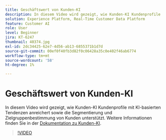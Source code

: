 ```yaml
---
title: Geschäftswert von Kunden-KI
description: In diesem Video wird gezeigt, wie Kunden-KI Kundenprofile mit KI-basierten Tendenzen anreichert sowie die Segmentierung und Zielgruppenbestimmung von Kunden unterstützt.
solution: Experience Platform, Real-Time Customer Data Platform
feature: Customer AI
role: User
level: Beginner
jira: KT-6247
thumbnail: 40374.jpg
exl-id: 2dc34425-62e7-4d56-ab13-6855371b1d7d
source-git-commit: 00ef0f40fb3d82f0c06428a35c0e402f46ab6774
workflow-type: tm+mt
source-wordcount: '58'
ht-degree: 1%

---
```


# Geschäftswert von Kunden-KI

In diesem Video wird gezeigt, wie Kunden-KI Kundenprofile mit KI-basierten Tendenzen anreichert sowie die Segmentierung und Zielgruppenbestimmung von Kunden unterstützt. Weitere Informationen finden Sie in der [Dokumentation zu Kunden-KI](https://experienceleague.adobe.com/docs/experience-platform/intelligent-services/customer-ai/overview.html?lang=de).

>[!VIDEO](https://video.tv.adobe.com/v/40374?learn=on)

